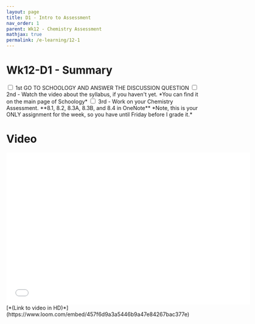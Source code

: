 ```yaml
---
layout: page
title: D1 - Intro to Assessment
nav_order: 1
parent: Wk12 - Chemistry Assessment
mathjax: true
permalink: /e-learning/12-1
---
```

# Wk12-D1 - Summary
<label class="tasks-list-item">
  <input type="checkbox" class="tasks-list-cb">
  <span class="tasks-list-mark"></span>
  <span class="tasks-list-desc">
    1st GO TO SCHOOLOGY AND ANSWER THE DISCUSSION QUESTION
  </span>
</label>

<label class="tasks-list-item">
  <input type="checkbox" class="tasks-list-cb">
  <span class="tasks-list-mark"></span>
  <span class="tasks-list-desc">
    2nd - Watch the video about the syllabus, if you haven't yet.  *You can find it on the main page of Schoology*
  </span>
</label>

<label class="tasks-list-item">
  <input type="checkbox" class="tasks-list-cb">
  <span class="tasks-list-mark"></span>
  <span class="tasks-list-desc">
    3rd - Work on your Chemistry Assessment. **8.1, 8.2, 8.3A, 8.3B, and 8.4 in OneNote** *Note, this is your ONLY assignment for the week, so you have until Friday before I grade it.*
  </span>
</label>

# Video
<iframe width="640" height="400" src="/e-learning/chemistry/Wk12_D1.mp4" frameborder="0" webkitallowfullscreen mozallowfullscreen allowfullscreen></iframe>
[*(Link to video in HD)*](https://www.loom.com/embed/457f6d9a3a5446b9a47e84267bac377e)